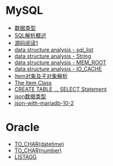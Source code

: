 # MySQL

* [数据类型](./数据类型.md)
* [SQL解析概述](./SQL解析概述.md)
* [源码阅读1](./源码阅读1.md)
* [data structure analysis - sql_list](./data_structure_analysis-sql_list.md)
* [data structure analysis - String](./data_structure_analysis-String.md)
* [data structure analysis - MEM_ROOT](./data_structure_analysis-MEM_ROOT.md)
* [data structure analysis - IO_CACHE](./data_structure_analysis-IO_CACHE.md)
* [Item对象及子对象解析](./Item对象及子对象解析.md)
* [The Item Class](./The_Item_Class.md)
* [CREATE TABLE ... SELECT Statement](./create_select.md)
* [json数据类型](./json数据类型.md)
* [json-with-mariadb-10-2](./json-with-mariadb-10-2.md)


# Oracle

* [TO_CHAR(datetime)](./TO_CHAR(datetime).md)
* [TO_CHAR(number)](./TO_CHAR(number).md)
* [LISTAGG](./LISTAGG.md)
